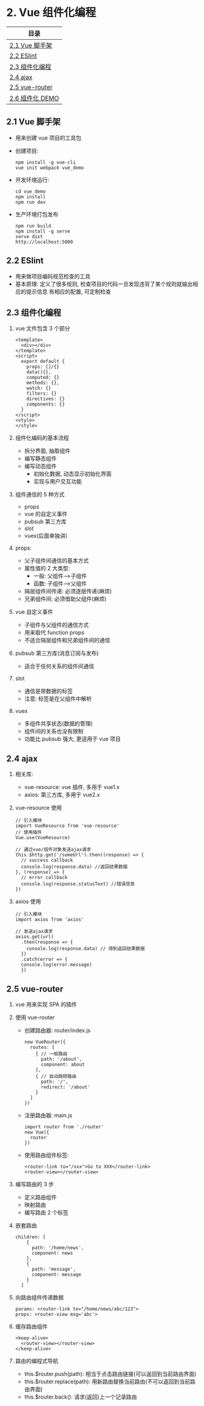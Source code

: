 # <a id="list-two">2. Vue 组件化编程</a>

| 目录                                                                                                                            |
| ------------------------------------------------------------------------------------------------------------------------------- |
| [2.1 Vue 脚手架](#two-one)                                                                                                      |
| [2.2 ESlint](#two-two)                                                                                                          |
| [2.3 组件化编程](#two-three)                                                                                                    |
| [2.4 ajax](#two-four)                                                                                                           |
| [2.5 vue-router](#two-five)                                                                                                     |
| [2.6 组件化 DEMO](https://github.com/WTxiaomage/learning-repository/tree/master/src/Vue/demo/02_vue_component_programming_demo) |

## <a id="two-one" class='part-part'>2.1 Vue 脚手架</a>

- 用来创建 vue 项目的工具包
- 创建项目:
  ```
  npm install -g vue-cli
  vue init webpack vue_demo
  ```
- 开发环境运行:
  ```
  cd vue_demo
  npm install
  npm run dev
  ```
- 生产环境打包发布

  ```
  npm run build
  npm install -g serve
  serve dist
  http://localhost:5000
  ```

## <a id="two-two" class='part-part'>2.2 ESlint</a>

- 用来做项目编码规范检查的工具
- 基本原理: 定义了很多规则, 检查项目的代码一旦发现违背了某个规则就输出相应的提示信息
  有相应的配置, 可定制检查

## <a id="two-three" class='part-part'>2.3 组件化编程</a>

1. vue 文件包含 3 个部分

   ```
   <template>
     <div></div>
   </template>
   <script>
     export default {
       props: []/{}
       data(){},
       computed: {}
       methods: {},
       watch: {}
       filters: {}
       directives: {}
       components: {}
     }
   </script>
   <style>
   </style>
   ```

2. 组件化编码的基本流程

   - 拆分界面, 抽取组件
   - 编写静态组件
   - 编写动态组件
     - 初始化数据, 动态显示初始化界面
     - 实现与用户交互功能

3. 组件通信的 5 种方式
   - props
   - vue 的自定义事件
   - pubsub 第三方库
   - slot
   - vuex(后面单独讲)
4. props:
   - 父子组件间通信的基本方式
   - 属性值的 2 大类型:
     - 一般: 父组件-->子组件
     - 函数: 子组件-->父组件
   - 隔层组件间传递: 必须逐层传递(麻烦)
   - 兄弟组件间: 必须借助父组件(麻烦)
5. vue 自定义事件
   - 子组件与父组件的通信方式
   - 用来取代 function props
   - 不适合隔层组件和兄弟组件间的通信
6. pubsub 第三方库(消息订阅与发布)
   - 适合于任何关系的组件间通信
7. slot
   - 通信是带数据的标签
   - 注意: 标签是在父组件中解析
8. vuex
   - 多组件共享状态(数据的管理)
   - 组件间的关系也没有限制
   - 功能比 pubsub 强大, 更适用于 vue 项目

## <a id="two-four" class='part-part'>2.4 ajax</a>

1. 相关库:
   - vue-resource: vue 插件, 多用于 vue1.x
   - axios: 第三方库, 多用于 vue2.x
2. vue-resource 使用

   ```
   // 引入模块
   import VueResource from 'vue-resource'
   // 使用插件
   Vue.use(VueResource)

   // 通过vue/组件对象发送ajax请求
   this.$http.get('/someUrl').then((response) => {
     // success callback
     console.log(response.data) //返回结果数据
   }, (response) => {
     // error callback
     console.log(response.statusText) //错误信息
   })
   ```

3. axios 使用

   ```
   // 引入模块
   import axios from 'axios'

   // 发送ajax请求
   axios.get(url)
     .then(response => {
       console.log(response.data) // 得到返回结果数据
     })
     .catch(error => {
     console.log(error.message)
     })
   ```

## <a id="two-five" class='part-part'>2.5 vue-router</a>

1. vue 用来实现 SPA 的插件
2. 使用 vue-router
   - 创建路由器: router/index.js
     ```
     new VueRouter({
       routes: [
         { // 一般路由
           path: '/about',
           component: about
         },
         { // 自动跳转路由
           path: '/',
           redirect: '/about'
         }
       ]
     })
     ```
   - 注册路由器: main.js
     ```
     import router from './router'
     new Vue({
       router
     })
     ```
   - 使用路由组件标签:
     ```
     <router-link to="/xxx">Go to XXX</router-link>
     <router-view></router-view>
     ```
3. 编写路由的 3 步
   - 定义路由组件
   - 映射路由
   - 编写路由 2 个标签
4. 嵌套路由
   ```
   children: [
       {
         path: '/home/news',
         component: news
       },
       {
         path: 'message',
         component: message
       }
     ]
   ```
5. 向路由组件传递数据
   ```
   params: <router-link to="/home/news/abc/123">
   props: <router-view msg='abc'>
   ```
6. 缓存路由组件
   ```
   <keep-alive>
     <router-view></router-view>
   </keep-alive>
   ```
7. 路由的编程式导航

   - this.\$router.push(path): 相当于点击路由链接(可以返回到当前路由界面)
   - this.\$router.replace(path): 用新路由替换当前路由(不可以返回到当前路由界面)
   - this.\$router.back(): 请求(返回)上一个记录路由
